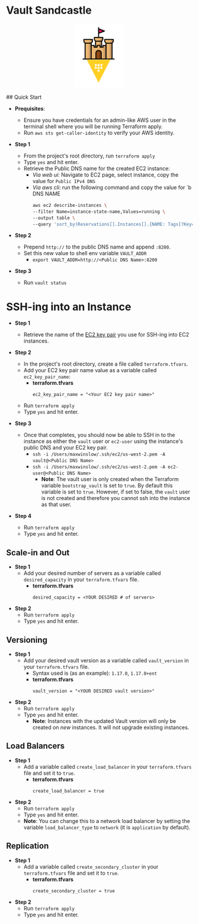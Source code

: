 # Vault Sandcastle
<p align="center">
<img src="./logo.png">
</p>
## Quick Start

  - **Prequisites**:
    - Ensure you have credentials for an admin-like AWS user in the terminal shell where you will be running Terraform apply.
    - Run `aws sts get-caller-identity` to verify your AWS identity.

  - **Step 1**
    - From the project's root directory, run `terraform apply`
    - Type `yes` and hit enter.
    - Retrieve the Public DNS name for the created EC2 instance:
      - _Via web ui:_ Navigate to EC2 page, select instance, copy the value for `Public IPv4 DNS`
      - _Via aws cli_: run the following command and copy the value for `b DNS NAME
        ```sh
        aws ec2 describe-instances \
        --filter Name=instance-state-name,Values=running \
        --output table \
        --query 'sort_by(Reservations[].Instances[].{NAME: Tags[?Key==`Name`].Value | [0], "DNS NAME": PublicDnsName, "INSTANCE ID": InstanceId}, &NAME)'
        ```
  - **Step 2**
    - Prepend `http://` to the public DNS name and append `:8200`.
    - Set this new value to shell env variable `VAULT_ADDR`
      - `export VAULT_ADDR=http://<Public DNS Name>:8200`

  - **Step 3**
    - Run `vault status`

# SSH-ing into an Instance
  - **Step 1**
    - Retrieve the name of the [EC2 key pair](https://docs.aws.amazon.com/AWSEC2/latest/UserGuide/ec2-key-pairs.html) you use for SSH-ing into EC2 instances.

  - **Step 2**
    - In the project's root directory, create a file called `terraform.tfvars`.
    - Add your EC2 key pair name value as a variable called `ec2_key_pair_name`:
      - **terraform.tfvars**
        ```
        ec2_key_pair_name = "<Your EC2 key pair name>"
        ```
    - Run `terraform apply`
    - Type `yes` and hit enter.

  - **Step 3**
    - Once that completes, you should now be able to SSH in to the instance as either the `vault` user or `ec2-user` using the instance's public DNS and your EC2 key pair.
      - `ssh -i /Users/maxwinslow/.ssh/ec2/us-west-2.pem -A vault@<Public DNS Name>`
      - `ssh -i /Users/maxwinslow/.ssh/ec2/us-west-2.pem -A ec2-user@<Public DNS Name>`
        - **Note**: The vault user is only created when the Terraform variable `bootstrap_vault` is set to `true`. By default this variable is set to `true`. However, if set to false, the `vault` user is not created and therefore you cannot ssh into the instance as that user.
  
  - **Step 4**
    - Run `terraform apply`
    - Type `yes` and hit enter.


## Scale-in and Out
  - **Step 1**
    - Add your desired number of servers as a variable called `desired_capacity` in your `terraform.tfvars` file.
      - **terraform.tfvars**
        ```
        desired_capacity = <YOUR DESIRED # of servers>
        ```
  - **Step 2**
    - Run `terraform apply`
    - Type `yes` and hit enter.

## Versioning
  - **Step 1**
    - Add your desired vault version as a variable called `vault_version` in your `terraform.tfvars` file.
      - Syntax used is (as an example): `1.17.0`, `1.17.0+ent`
      - **terraform.tfvars**
        ```
        vault_version = "<YOUR DESIRED vault version>"
        ```
  - **Step 2**
    - Run `terraform apply`
    - Type `yes` and hit enter.
      - **Note**: Instances with the updated Vault version will only be created on *new* instances. It will not upgrade existing instances.

## Load Balancers
  - **Step 1**
    - Add a variable called `create_load_balancer` in your `terraform.tfvars` file and set it to `true`.
      - **terraform.tfvars**
        ```
        create_load_balancer = true
        ```
  - **Step 2**
    - Run `terraform apply`
    - Type `yes` and hit enter.
    - **Note**: You can change this to a network load balancer by setting the variable `load_balancer_type` to `network` (it is `application` by default).

## Replication
  - **Step 1**
    - Add a variable called `create_secondary_cluster` in your `terraform.tfvars` file and set it to `true`.
      - **terraform.tfvars**
        ```
        create_secondary_cluster = true
        ```
  - **Step 2**
    - Run `terraform apply`
    - Type `yes` and hit enter.
